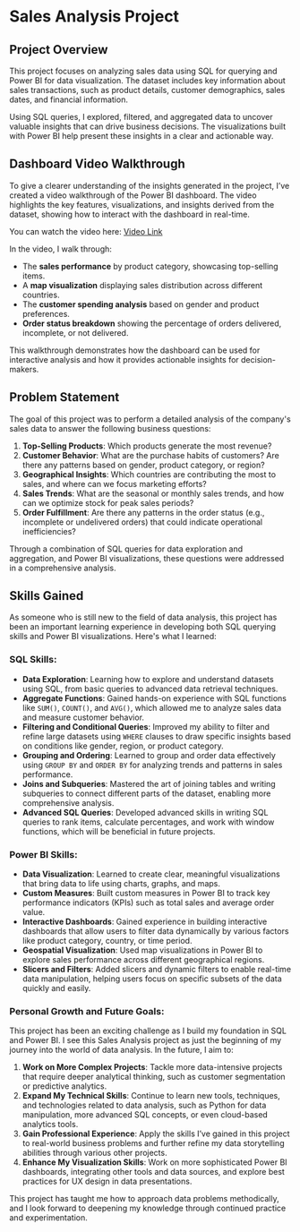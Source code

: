 
# Sales Analysis Project

## Project Overview
This project focuses on analyzing sales data using SQL for querying and Power BI for data visualization. The dataset includes key information about sales transactions, such as product details, customer demographics, sales dates, and financial information.

Using  SQL queries, I explored, filtered, and aggregated data to uncover valuable insights that can drive business decisions. The visualizations built with Power BI help present these insights in a clear and actionable way.

## Dashboard Video Walkthrough
To give a clearer understanding of the insights generated in the project, I’ve created a video walkthrough of the Power BI dashboard. The video highlights the key features, visualizations, and insights derived from the dataset, showing how to interact with the dashboard in real-time.

You can watch the video here: [Video Link](https://github.com/user-attachments/assets/dbf99871-fbdb-47f6-a8ca-77223b954654)

In the video, I walk through:
- The **sales performance** by product category, showcasing top-selling items.
- A **map visualization** displaying sales distribution across different countries.
- The **customer spending analysis** based on gender and product preferences.
- **Order status breakdown** showing the percentage of orders delivered, incomplete, or not delivered.

This walkthrough demonstrates how the dashboard can be used for interactive analysis and how it provides actionable insights for decision-makers.




## Problem Statement
The goal of this project was to perform a detailed analysis of the company's sales data to answer the following business questions:

1. **Top-Selling Products**: Which products generate the most revenue?
2. **Customer Behavior**: What are the purchase habits of customers? Are there any patterns based on gender, product category, or region?
3. **Geographical Insights**: Which countries are contributing the most to sales, and where can we focus marketing efforts?
4. **Sales Trends**: What are the seasonal or monthly sales trends, and how can we optimize stock for peak sales periods?
5. **Order Fulfillment**: Are there any patterns in the order status (e.g., incomplete or undelivered orders) that could indicate operational inefficiencies?

Through a combination of SQL queries for data exploration and aggregation, and Power BI visualizations, these questions were addressed in a comprehensive analysis.

## Skills Gained
As someone who is still new to the field of data analysis, this project has been an important learning experience in developing both SQL querying skills and Power BI visualizations. Here's what I learned:

### SQL Skills:
- **Data Exploration**: Learning how to explore and understand datasets using SQL, from basic queries to advanced data retrieval techniques.
- **Aggregate Functions**: Gained hands-on experience with SQL functions like `SUM()`, `COUNT()`, and `AVG()`, which allowed me to analyze sales data and measure customer behavior.
- **Filtering and Conditional Queries**: Improved my ability to filter and refine large datasets using `WHERE` clauses to draw specific insights based on conditions like gender, region, or product category.
- **Grouping and Ordering**: Learned to group and order data effectively using `GROUP BY` and `ORDER BY` for analyzing trends and patterns in sales performance.
- **Joins and Subqueries**: Mastered the art of joining tables and writing subqueries to connect different parts of the dataset, enabling more comprehensive analysis.
- **Advanced SQL Queries**: Developed advanced skills in writing SQL queries to rank items, calculate percentages, and work with window functions, which will be beneficial in future projects.

### Power BI Skills:
- **Data Visualization**: Learned to create clear, meaningful visualizations that bring data to life using charts, graphs, and maps.
- **Custom Measures**: Built custom measures in Power BI to track key performance indicators (KPIs) such as total sales and average order value.
- **Interactive Dashboards**: Gained experience in building interactive dashboards that allow users to filter data dynamically by various factors like product category, country, or time period.
- **Geospatial Visualization**: Used map visualizations in Power BI to explore sales performance across different geographical regions.
- **Slicers and Filters**: Added slicers and dynamic filters to enable real-time data manipulation, helping users focus on specific subsets of the data quickly and easily.

### Personal Growth and Future Goals:
This project has been an exciting challenge as I build my foundation in SQL and Power BI. I see this Sales Analysis project as just the beginning of my journey into the world of data analysis. In the future, I aim to:

1. **Work on More Complex Projects**: Tackle more data-intensive projects that require deeper analytical thinking, such as customer segmentation or predictive analytics.
2. **Expand My Technical Skills**: Continue to learn new tools, techniques, and technologies related to data analysis, such as Python for data manipulation, more advanced SQL concepts, or even cloud-based analytics tools.
3. **Gain Professional Experience**: Apply the skills I’ve gained in this project to real-world business problems and further refine my data storytelling abilities through various other projects.
4. **Enhance My Visualization Skills**: Work on more sophisticated Power BI dashboards, integrating other tools and data sources, and explore best practices for UX design in data presentations.

This project has taught me how to approach data problems methodically, and I look forward to deepening my knowledge through continued practice and experimentation.
